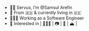- 👋🏼 Servus, I’m @Samsul Arefin
- 📍 From 🇧🇩 & currently living in 🇩🇪 
- 👨🏽‍💻 Working as a Software Engineer
- 👀 Interested in | 👨🏽‍💻 | 📷 | 🥾 | 🏔 |

<!---
samsul003/samsul003 is a ✨ special ✨ repository because its `README.md` (this file) appears on your GitHub profile.
You can click the Preview link to take a look at your changes.
--->

